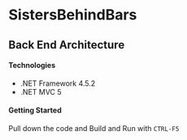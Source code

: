 # SistersBehindBars

## Back End Architecture
#### Technologies
* .NET Framework 4.5.2
* .NET MVC 5

#### Getting Started
Pull down the code and Build and Run with `CTRL-F5`
